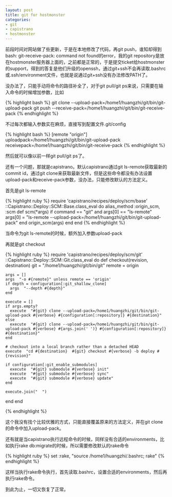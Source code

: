 ```yaml
---
layout: post
title: git for hostmonster
categories:
- git
- capistrano
- hostmonster
---
```

前段时间对网站做了些更新，于是在本地修改了代码，再git push，谁知却得到bash: git-receive-pack: command not found的error，我的git repository是放在hostmonster服务器上面的，之前都是正常的，于是提交ticket给hostmonster的support，得到的答复是他们升级的openssh，通过git+ssh不会再读取.bashrc或.ssh/environment文件，也就是说通过git+ssh没有办法修改PATH了。

没办法了，只能手动将命令的路径补全了，对于git pull/git ps来说，只需要在输入命令的时候增加参数，比如

{% highlight bash %}
git clone --upload-pack=/home1/huangzhi/git/bin/git-upload-pack
git push --receive-pack=/home1/huangzhi/git/bin/git-receive-pack
{% endhighlight %}

不过每次都输入参数实在麻烦，直接写到配置文件.git/config

{% highlight bash %}
[remote "origin"]
uploadpack=/home1/huangzhi/git/bin/git-upload-pack
receivepack=/home1/huangzhi/git/bin/git-receive-pack
{% endhighlight %}

然后就可以像以前一样git pull/git ps了。

还有一个问题，那就是capistrano。默认capistrano通过git ls-remote获取最新的commit id，通过git clone来获取最新文件，但是这些命令都没有办法设置upload-pack和receive-pack参数，没办法，只能修改默认的方法定义。

首先是git ls-remote

{% highlight ruby %}
require 'capistrano/recipes/deploy/scm/base'
::Capistrano::Deploy::SCM::Base.class_eval do
  alias_method :origin_scm, :scm
  def scm(*args)
    if command == "git" and args[0] == "ls-remote"
      args[0] = "ls-remote --upload-pack=/home1/huangzhi/git/bin/git-upload-pack"
    end
    origin_scm(args)
  end
end
{% endhighlight %}

当命令为git ls-remote的时候，额外加入参数upload-pack

再就是git checkout

{% highlight ruby %}
require 'capistrano/recipes/deploy/scm/git'
::Capistrano::Deploy::SCM::Git.class_eval do
  def checkout(revision, destination)
    git    = "/home1/huangzhi/git/bin/git"
    remote = origin

    args = []
    args  "-o #{remote}" unless remote == 'origin'
    if depth = configuration[:git_shallow_clone]
      args  "--depth #{depth}"
    end

    execute = []
    if args.empty?
      execute  "#{git} clone --upload-pack=/home1/huangzhi/git/bin/git-upload-pack #{verbose} #{configuration[:repository]} #{destination}"
    else
      execute  "#{git} clone --upload-pack=/home1/huangzhi/git/bin/git-upload-pack #{verbose} #{args.join(' ')} #{configuration[:repository]} #{destination}"
    end

    # checkout into a local branch rather than a detached HEAD
    execute  "cd #{destination}  #{git} checkout #{verbose} -b deploy #{revision}"

    if configuration[:git_enable_submodules]
      execute  "#{git} submodule #{verbose} init"
      execute  "#{git} submodule #{verbose} sync"
      execute  "#{git} submodule #{verbose} update"
    end

    execute.join("  ")
  end
end

{% endhighlight %}

这个我没有找个比较优雅的方式，只能直接覆盖原来的方法定义，并在git clone的命令中加入upload-pack。

还有就是当capistrano执行远程命令的时候，同样没有合适的environments，比如执行rake db:migrate的时候，所以需要修改默认的rake命令

{% highlight ruby %}
set :rake, "source /home1/huangzhi/.bashrc; rake"
{% endhighlight %}

这样当执行rake命令执行，首先读取.bashrc，设置合适的environments，然后再执行rake命令。

到此为止，一切又恢复了正常。

